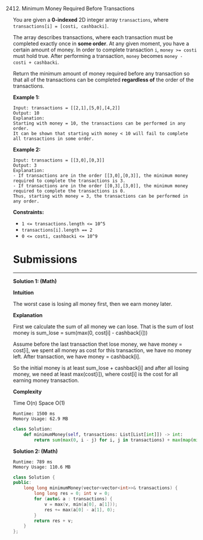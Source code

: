 2412. Minimum Money Required Before Transactions

You are given a **0-indexed** 2D integer array `transactions`, where `transactions[i] = [costi, cashbacki]`.

The array describes transactions, where each transaction must be completed exactly once in **some order**. At any given moment, you have a certain amount of money. In order to complete transaction `i`, `money >= costi` must hold true. After performing a transaction, `money` becomes `money - costi + cashbacki`.

Return the minimum amount of money required before any transaction so that all of the transactions can be completed **regardless of** the order of the transactions.

 

**Example 1:**
```
Input: transactions = [[2,1],[5,0],[4,2]]
Output: 10
Explanation:
Starting with money = 10, the transactions can be performed in any order.
It can be shown that starting with money < 10 will fail to complete all transactions in some order.
```

**Example 2:**
```
Input: transactions = [[3,0],[0,3]]
Output: 3
Explanation:
- If transactions are in the order [[3,0],[0,3]], the minimum money required to complete the transactions is 3.
- If transactions are in the order [[0,3],[3,0]], the minimum money required to complete the transactions is 0.
Thus, starting with money = 3, the transactions can be performed in any order.
```

**Constraints:**

* `1 <= transactions.length <= 10^5`
* `transactions[i].length == 2`
* `0 <= costi, cashbacki <= 10^9`

# Submissions
---
**Solution 1: (Math)**

**Intuition**

The worst case is losing all money first,
then we earn money later.


**Explanation**

First we calculate the sum of all money we can lose.
That is the sum of lost money is
sum_lose = sum(max(0, cost[i] - cashback[i]))

Assume before the last transaction thet lose money,
we have money = cost[i],
we spent all money as cost for this transaction,
we have no money left.
After transaction, we have money = cashback[i].

So the initial money is at least sum_lose + cashback[i]
and after all losing money,
we need at least max(cost[i]),
where cost[i] is the cost for all earning money transaction.


**Complexity**

Time O(n)
Space O(1)


```
Runtime: 1500 ms
Memory Usage: 62.9 MB
```
```python
class Solution:
    def minimumMoney(self, transactions: List[List[int]]) -> int:
        return sum(max(0, i - j) for i, j in transactions) + max(map(min, transactions))
```

**Solution 2: (Math)**
```
Runtime: 789 ms
Memory Usage: 110.6 MB
```
```c++
class Solution {
public:
    long long minimumMoney(vector<vector<int>>& transactions) {
        long long res = 0; int v = 0;
        for (auto& a : transactions) {
            v = max(v, min(a[0], a[1]));
            res += max(a[0] - a[1], 0);
        }
        return res + v;
    }
};
```

